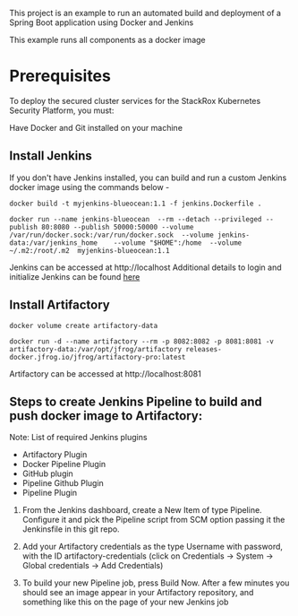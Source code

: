 This project is an example to run an automated build and deployment of a Spring Boot application using Docker and Jenkins

This example runs all components as a docker image

# Prerequisites
To deploy the secured cluster services for the StackRox Kubernetes Security Platform, you must:

Have Docker and Git installed on your machine

## Install Jenkins
If you don't have Jenkins installed, you can build and run a custom Jenkins docker image using the commands below -

```
docker build -t myjenkins-blueocean:1.1 -f jenkins.Dockerfile .

docker run --name jenkins-blueocean  --rm --detach --privileged --publish 80:8080 --publish 50000:50000 --volume /var/run/docker.sock:/var/run/docker.sock  --volume jenkins-data:/var/jenkins_home    --volume "$HOME":/home  --volume ~/.m2:/root/.m2  myjenkins-blueocean:1.1
```

Jenkins can be accessed at http://localhost
Additional details to login and initialize Jenkins can be found <a href=https://www.jenkins.io/doc/tutorials/build-a-java-app-with-maven/#run-jenkins-in-docker>here</a>


## Install Artifactory 

```
docker volume create artifactory-data

docker run -d --name artifactory --rm -p 8082:8082 -p 8081:8081 -v artifactory-data:/var/opt/jfrog/artifactory releases-docker.jfrog.io/jfrog/artifactory-pro:latest
```

Artifactory can be accessed at http://localhost:8081


## Steps to create Jenkins Pipeline to build and push docker image to Artifactory:
Note: List of required Jenkins plugins

* Artifactory Plugin
* Docker Pipeline Plugin
* GitHub plugin
* Pipeline Github Plugin
* Pipeline Plugin

1. From the Jenkins dashboard, create a New Item of type Pipeline. Configure it and pick the Pipeline script from SCM option passing it the Jenkinsfile in this git repo.

2. Add your Artifactory credentials as the type Username with password, with the ID artifactory-credentials (click on Credentials -> System -> Global credentials -> Add Credentials)

3. To build your new Pipeline job, press Build Now. After a few minutes you should see an image appear in your Artifactory repository, and something like this on the page of your new Jenkins job



